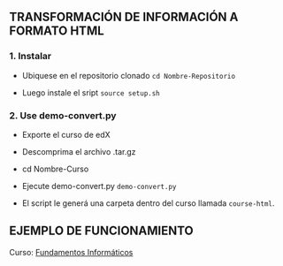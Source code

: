 ## TRANSFORMACIÓN DE INFORMACIÓN A FORMATO HTML

### 1. Instalar
* Ubiquese en el repositorio clonado `cd Nombre-Repositorio`

* Luego instale el sript `source setup.sh`

### 2. Use demo-convert.py
* Exporte el curso de edX
* Descomprima el archivo .tar.gz 
* cd Nombre-Curso
* Ejecute demo-convert.py `demo-convert.py`
	
* El script le generá una carpeta dentro del curso llamada `course-html`.

## EJEMPLO DE FUNCIONAMIENTO

Curso: [Fundamentos Informáticos](https://carloscastillo10.github.io/Fundamentos-Informaticos/)
